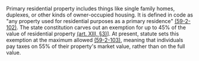 Primary residential property includes things like single family homes, duplexes, or other kinds of owner-occupied housing. It is defined in code as "any property used for residential purposes as a primary residence" [(59-2-102)](https://le.utah.gov/xcode/Title59/Chapter2/59-2-S102.html?v=C59-2-S102_2025070120250507). The state constitution carves out an exemption for up to 45% of the value of residential property [(art. XIII, §3)](https://le.utah.gov/xcode/ArticleXIII/Article_XIII,_Section_3.html?v=UC_AXIII_S3_2018050820190101)]. At present, statute sets this exemption at the maximum allowed [(59-2-103)](https://le.utah.gov/xcode/Title59/Chapter2/59-2-S103.html?v=C59-2-S103_2025070120250507), meaning that individuals pay taxes on 55% of their property's market value, rather than on the full value.
